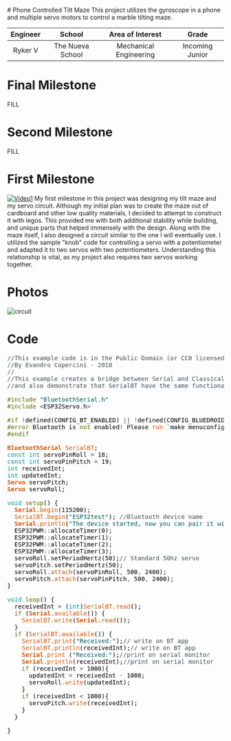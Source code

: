 
﻿# Phone Controlled Tilt Maze
This project utilizes the gyroscope in a phone and multiple servo motors to control a marble tilting maze.

| **Engineer** | **School** | **Area of Interest** | **Grade** |
|:--:|:--:|:--:|:--:|
| Ryker V | The Nueva School | Mechanical Engineering | Incoming Junior

  
# Final Milestone
FILL
# Second Milestone
FILL
# First Milestone
[![Video1](https://res.cloudinary.com/marcomontalbano/image/upload/v1624641303/video_to_markdown/images/youtube--xaeBMSuE92U-c05b58ac6eb4c4700831b2b3070cd403.jpg)](https://www.youtube.com/watch?v=xaeBMSuE92U&feature=youtu.be&scrlybrkr=7484f1f7&ab_channel=BlueStampEng "Video1")
My first milestone in this project was designing my tilt maze and my servo circuit. Although my initial plan was to create the maze out of cardboard and other low quality materials, I decided to attempt to construct it with legos. This provided me with both additional stability while building, and unique parts that helped immensely with the design. Along with the maze itself, I also designed a circuit similar to the one I will eventually use. I utilized the sample "knob" code for controlling a servo with a potentiometer and adapted it to two servos with two potentiometers. Understanding this relationship is vital, as my project also requires two servos working together.
# Photos
![circuit](https://user-images.githubusercontent.com/86121632/123455891-14c27b80-d597-11eb-95dd-bb2e9d7f4ce4.png)

# Code
<pre>
<font color="#434f54">&#47;&#47;This example code is in the Public Domain (or CC0 licensed, at your option.)</font>
<font color="#434f54">&#47;&#47;By Evandro Copercini - 2018</font>
<font color="#434f54">&#47;&#47;</font>
<font color="#434f54">&#47;&#47;This example creates a bridge between Serial and Classical Bluetooth (SPP)</font>
<font color="#434f54">&#47;&#47;and also demonstrate that SerialBT have the same functionalities of a normal Serial</font>

<font color="#5e6d03">#include</font> <font color="#005c5f">&#34;BluetoothSerial.h&#34;</font>
<font color="#5e6d03">#include</font> <font color="#434f54">&lt;</font><font color="#000000">ESP32Servo</font><font color="#434f54">.</font><font color="#000000">h</font><font color="#434f54">&gt;</font> 

<font color="#5e6d03">#if</font> <font color="#434f54">!</font><font color="#000000">defined</font><font color="#000000">(</font><font color="#000000">CONFIG_BT_ENABLED</font><font color="#000000">)</font> <font color="#434f54">||</font> <font color="#434f54">!</font><font color="#000000">defined</font><font color="#000000">(</font><font color="#000000">CONFIG_BLUEDROID_ENABLED</font><font color="#000000">)</font>
<font color="#5e6d03">#error</font> <font color="#000000">Bluetooth</font> <font color="#000000">is</font> <font color="#5e6d03">not</font> <font color="#000000">enabled</font><font color="#434f54">!</font> <font color="#000000">Please</font> <font color="#d35400">run</font> <font color="#000000">`make</font> <font color="#000000">menuconfig`</font> <font color="#000000">to</font> <font color="#5e6d03">and</font> <font color="#000000">enable</font> <font color="#000000">it</font>
<font color="#5e6d03">#endif</font>

<b><font color="#d35400">BluetoothSerial</font></b> <font color="#d35400">SerialBT</font><font color="#000000">;</font>
<font color="#00979c">const</font> <font color="#00979c">int</font> <font color="#000000">servoPinRoll</font> <font color="#434f54">=</font> <font color="#000000">18</font><font color="#000000">;</font>
<font color="#00979c">const</font> <font color="#00979c">int</font> <font color="#000000">servoPinPitch</font> <font color="#434f54">=</font> <font color="#000000">19</font><font color="#000000">;</font>
<font color="#00979c">int</font> <font color="#000000">receivedInt</font><font color="#000000">;</font>
<font color="#00979c">int</font> <font color="#000000">updatedInt</font><font color="#000000">;</font>
<b><font color="#d35400">Servo</font></b> <font color="#000000">servoPitch</font><font color="#000000">;</font>
<b><font color="#d35400">Servo</font></b> <font color="#000000">servoRoll</font><font color="#000000">;</font>

<font color="#00979c">void</font> <font color="#5e6d03">setup</font><font color="#000000">(</font><font color="#000000">)</font> <font color="#000000">{</font>
 &nbsp;<b><font color="#d35400">Serial</font></b><font color="#434f54">.</font><font color="#d35400">begin</font><font color="#000000">(</font><font color="#000000">115200</font><font color="#000000">)</font><font color="#000000">;</font>
 &nbsp;<font color="#d35400">SerialBT</font><font color="#434f54">.</font><font color="#d35400">begin</font><font color="#000000">(</font><font color="#005c5f">&#34;ESP32test&#34;</font><font color="#000000">)</font><font color="#000000">;</font> <font color="#434f54">&#47;&#47;Bluetooth device name</font>
 &nbsp;<b><font color="#d35400">Serial</font></b><font color="#434f54">.</font><font color="#d35400">println</font><font color="#000000">(</font><font color="#005c5f">&#34;The device started, now you can pair it with bluetooth!&#34;</font><font color="#000000">)</font><font color="#000000">;</font>
 &nbsp;<font color="#000000">ESP32PWM</font><font color="#434f54">:</font><font color="#434f54">:</font><font color="#000000">allocateTimer</font><font color="#000000">(</font><font color="#000000">0</font><font color="#000000">)</font><font color="#000000">;</font>
 &nbsp;<font color="#000000">ESP32PWM</font><font color="#434f54">:</font><font color="#434f54">:</font><font color="#000000">allocateTimer</font><font color="#000000">(</font><font color="#000000">1</font><font color="#000000">)</font><font color="#000000">;</font>
 &nbsp;<font color="#000000">ESP32PWM</font><font color="#434f54">:</font><font color="#434f54">:</font><font color="#000000">allocateTimer</font><font color="#000000">(</font><font color="#000000">2</font><font color="#000000">)</font><font color="#000000">;</font>
 &nbsp;<font color="#000000">ESP32PWM</font><font color="#434f54">:</font><font color="#434f54">:</font><font color="#000000">allocateTimer</font><font color="#000000">(</font><font color="#000000">3</font><font color="#000000">)</font><font color="#000000">;</font>
 &nbsp;<font color="#000000">servoRoll</font><font color="#434f54">.</font><font color="#000000">setPeriodHertz</font><font color="#000000">(</font><font color="#000000">50</font><font color="#000000">)</font><font color="#000000">;</font><font color="#434f54">&#47;&#47; Standard 50hz servo</font>
 &nbsp;<font color="#000000">servoPitch</font><font color="#434f54">.</font><font color="#000000">setPeriodHertz</font><font color="#000000">(</font><font color="#000000">50</font><font color="#000000">)</font><font color="#000000">;</font>
 &nbsp;<font color="#000000">servoRoll</font><font color="#434f54">.</font><font color="#d35400">attach</font><font color="#000000">(</font><font color="#000000">servoPinRoll</font><font color="#434f54">,</font> <font color="#000000">500</font><font color="#434f54">,</font> <font color="#000000">2400</font><font color="#000000">)</font><font color="#000000">;</font> 
 &nbsp;<font color="#000000">servoPitch</font><font color="#434f54">.</font><font color="#d35400">attach</font><font color="#000000">(</font><font color="#000000">servoPinPitch</font><font color="#434f54">,</font> <font color="#000000">500</font><font color="#434f54">,</font> <font color="#000000">2400</font><font color="#000000">)</font><font color="#000000">;</font> 
<font color="#000000">}</font>

<font color="#00979c">void</font> <font color="#5e6d03">loop</font><font color="#000000">(</font><font color="#000000">)</font> <font color="#000000">{</font>
 &nbsp;<font color="#000000">receivedInt</font> <font color="#434f54">=</font> <font color="#000000">(</font><font color="#00979c">int</font><font color="#000000">)</font><font color="#d35400">SerialBT</font><font color="#434f54">.</font><font color="#d35400">read</font><font color="#000000">(</font><font color="#000000">)</font><font color="#000000">;</font>
 &nbsp;<font color="#5e6d03">if</font> <font color="#000000">(</font><b><font color="#d35400">Serial</font></b><font color="#434f54">.</font><font color="#d35400">available</font><font color="#000000">(</font><font color="#000000">)</font><font color="#000000">)</font> <font color="#000000">{</font>
 &nbsp;&nbsp;&nbsp;<font color="#d35400">SerialBT</font><font color="#434f54">.</font><font color="#d35400">write</font><font color="#000000">(</font><b><font color="#d35400">Serial</font></b><font color="#434f54">.</font><font color="#d35400">read</font><font color="#000000">(</font><font color="#000000">)</font><font color="#000000">)</font><font color="#000000">;</font>
 &nbsp;<font color="#000000">}</font>
 &nbsp;<font color="#5e6d03">if</font> <font color="#000000">(</font><font color="#d35400">SerialBT</font><font color="#434f54">.</font><font color="#d35400">available</font><font color="#000000">(</font><font color="#000000">)</font><font color="#000000">)</font> <font color="#000000">{</font>
 &nbsp;&nbsp;&nbsp;<font color="#d35400">SerialBT</font><font color="#434f54">.</font><font color="#d35400">print</font><font color="#000000">(</font><font color="#005c5f">&#34;Received:&#34;</font><font color="#000000">)</font><font color="#000000">;</font><font color="#434f54">&#47;&#47; write on BT app</font>
 &nbsp;&nbsp;&nbsp;<font color="#d35400">SerialBT</font><font color="#434f54">.</font><font color="#d35400">println</font><font color="#000000">(</font><font color="#000000">receivedInt</font><font color="#000000">)</font><font color="#000000">;</font><font color="#434f54">&#47;&#47; write on BT app &nbsp;&nbsp;&nbsp;&nbsp;&nbsp;</font>
 &nbsp;&nbsp;&nbsp;<b><font color="#d35400">Serial</font></b><font color="#434f54">.</font><font color="#d35400">print</font> <font color="#000000">(</font><font color="#005c5f">&#34;Received:&#34;</font><font color="#000000">)</font><font color="#000000">;</font><font color="#434f54">&#47;&#47;print on serial monitor</font>
 &nbsp;&nbsp;&nbsp;<b><font color="#d35400">Serial</font></b><font color="#434f54">.</font><font color="#d35400">println</font><font color="#000000">(</font><font color="#000000">receivedInt</font><font color="#000000">)</font><font color="#000000">;</font><font color="#434f54">&#47;&#47;print on serial monitor &nbsp;&nbsp;&nbsp;</font>
 &nbsp;&nbsp;&nbsp;<font color="#5e6d03">if</font> <font color="#000000">(</font><font color="#000000">receivedInt</font> <font color="#434f54">&gt;</font> <font color="#000000">1000</font><font color="#000000">)</font><font color="#000000">{</font>
 &nbsp;&nbsp;&nbsp;&nbsp;&nbsp;<font color="#000000">updatedInt</font> <font color="#434f54">=</font> <font color="#000000">receivedInt</font> <font color="#434f54">-</font> <font color="#000000">1000</font><font color="#000000">;</font>
 &nbsp;&nbsp;&nbsp;&nbsp;&nbsp;<font color="#000000">servoRoll</font><font color="#434f54">.</font><font color="#d35400">write</font><font color="#000000">(</font><font color="#000000">updatedInt</font><font color="#000000">)</font><font color="#000000">;</font>
 &nbsp;&nbsp;&nbsp;<font color="#000000">}</font>
 &nbsp;&nbsp;&nbsp;<font color="#5e6d03">if</font> <font color="#000000">(</font><font color="#000000">receivedInt</font> <font color="#434f54">&lt;</font> <font color="#000000">1000</font><font color="#000000">)</font><font color="#000000">{</font>
 &nbsp;&nbsp;&nbsp;&nbsp;&nbsp;<font color="#000000">servoPitch</font><font color="#434f54">.</font><font color="#d35400">write</font><font color="#000000">(</font><font color="#000000">receivedInt</font><font color="#000000">)</font><font color="#000000">;</font>
 &nbsp;&nbsp;&nbsp;<font color="#000000">}</font>
 &nbsp;<font color="#000000">}</font>
 &nbsp;
<font color="#000000">}</font>

</pre>
